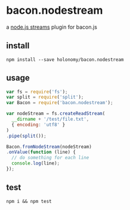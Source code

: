 # bacon.nodestream

a [node.js streams](https://github.com/substack/stream-handbook) plugin for bacon.js

## install

`npm install --save holonomy/bacon.nodestream`

## usage

```javascript
var fs = require('fs');
var split = require('split');
var Bacon = require('bacon.nodestream');

var nodeStream = fs.createReadStream(
  __dirname + '/test/file.txt',
  { encoding: 'utf8' }
)
.pipe(split());

Bacon.fromNodeStream(nodeStream)
.onValue(function (line) {
  // do something for each line
  console.log(line);
});
```

## test

`npm i && npm test`
